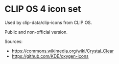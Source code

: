 # CLIP OS 4 icon set

Used by clip-data/clip-icons from CLIP OS.

Public and non-official version.

Sources:
* https://commons.wikimedia.org/wiki/Crystal_Clear
* https://github.com/KDE/oxygen-icons
